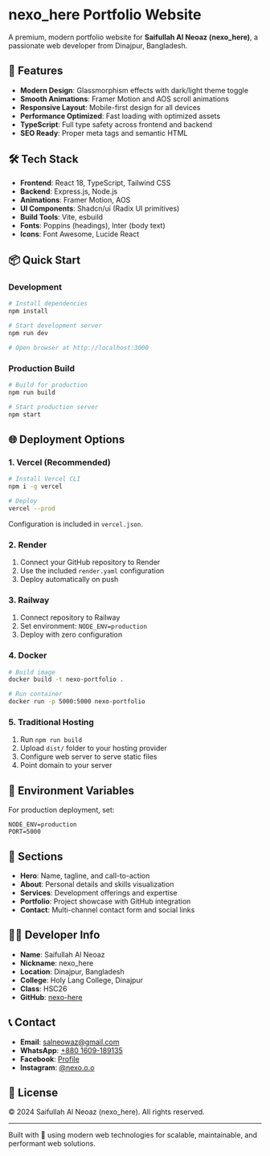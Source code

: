 # nexo_here Portfolio Website

A premium, modern portfolio website for **Saifullah Al Neoaz (nexo_here)**, a passionate web developer from Dinajpur, Bangladesh.

## 🚀 Features

- **Modern Design**: Glassmorphism effects with dark/light theme toggle
- **Smooth Animations**: Framer Motion and AOS scroll animations
- **Responsive Layout**: Mobile-first design for all devices
- **Performance Optimized**: Fast loading with optimized assets
- **TypeScript**: Full type safety across frontend and backend
- **SEO Ready**: Proper meta tags and semantic HTML

## 🛠️ Tech Stack

- **Frontend**: React 18, TypeScript, Tailwind CSS
- **Backend**: Express.js, Node.js
- **Animations**: Framer Motion, AOS
- **UI Components**: Shadcn/ui (Radix UI primitives)
- **Build Tools**: Vite, esbuild
- **Fonts**: Poppins (headings), Inter (body text)
- **Icons**: Font Awesome, Lucide React

## 📦 Quick Start

### Development

```bash
# Install dependencies
npm install

# Start development server
npm run dev

# Open browser at http://localhost:3000
```

### Production Build

```bash
# Build for production
npm run build

# Start production server
npm start
```

## 🌐 Deployment Options

### 1. Vercel (Recommended)

```bash
# Install Vercel CLI
npm i -g vercel

# Deploy
vercel --prod
```

Configuration is included in `vercel.json`.

### 2. Render

1. Connect your GitHub repository to Render
2. Use the included `render.yaml` configuration
3. Deploy automatically on push

### 3. Railway

1. Connect repository to Railway
2. Set environment: `NODE_ENV=production`
3. Deploy with zero configuration

### 4. Docker

```bash
# Build image
docker build -t nexo-portfolio .

# Run container
docker run -p 5000:5000 nexo-portfolio
```

### 5. Traditional Hosting

1. Run `npm run build`
2. Upload `dist/` folder to your hosting provider
3. Configure web server to serve static files
4. Point domain to your server

## 🔧 Environment Variables

For production deployment, set:

```env
NODE_ENV=production
PORT=5000
```

## 📱 Sections

- **Hero**: Name, tagline, and call-to-action
- **About**: Personal details and skills visualization
- **Services**: Development offerings and expertise
- **Portfolio**: Project showcase with GitHub integration
- **Contact**: Multi-channel contact form and social links

## 👨‍💻 Developer Info

- **Name**: Saifullah Al Neoaz
- **Nickname**: nexo_here
- **Location**: Dinajpur, Bangladesh
- **College**: Holy Lang College, Dinajpur
- **Class**: HSC26
- **GitHub**: [nexo-here](https://github.com/nexo-here)

## 📞 Contact

- **Email**: salneowaz@gmail.com
- **WhatsApp**: [+880 1609-189135](https://wa.me/8801609189135)
- **Facebook**: [Profile](https://www.facebook.com/share/19bxfCDATi/?mibextid=qi2Omg)
- **Instagram**: [@nexo.o.o](https://www.instagram.com/nexo.o.o/)

## 📄 License

© 2024 Saifullah Al Neoaz (nexo_here). All rights reserved.

---

Built with 💙 using modern web technologies for scalable, maintainable, and performant web solutions.